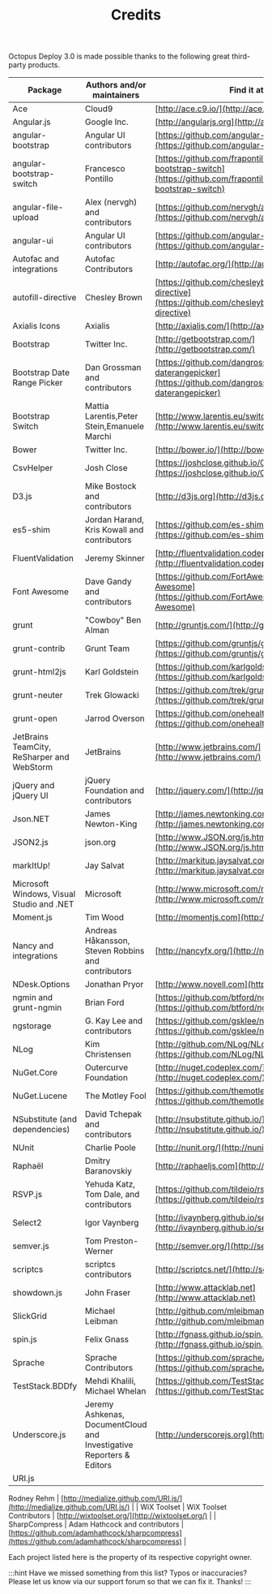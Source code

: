 ﻿---
title: Credits
position: 1
---


Octopus Deploy 3.0 is made possible thanks to the following great third-party products.

| Package | Authors and/or maintainers | Find it at... |
| --- | --- | --- |
| Ace | Cloud9 | [http://ace.c9.io/](http://ace.c9.io/) |
| Angular.js | Google Inc. | [http://angularjs.org](http://angularjs.org/) |
| angular-bootstrap | Angular UI contributors | [https://github.com/angular-ui/bootstrap](https://github.com/angular-ui/bootstrap) |
| angular-bootstrap-switch | Francesco Pontillo | [https://github.com/frapontillo/angular-bootstrap-switch](https://github.com/frapontillo/angular-bootstrap-switch) |
| angular-file-upload | Alex (nervgh) and contributors | [https://github.com/nervgh/angular-file-upload](https://github.com/nervgh/angular-file-upload) |
| angular-ui | Angular UI contributors | [https://github.com/angular-ui](https://github.com/angular-ui) |
| Autofac and integrations | Autofac Contributors | [http://autofac.org/](http://autofac.org/) |
| autofill-directive | Chesley Brown | [https://github.com/chesleybrown/autofill-directive](https://github.com/chesleybrown/autofill-directive) |
| Axialis Icons | Axialis | [http://axialis.com/](http://axialis.com/) |
| Bootstrap | Twitter Inc. | [http://getbootstrap.com/](http://getbootstrap.com/) |
| Bootstrap Date Range Picker | Dan Grossman and contributors | [https://github.com/dangrossman/bootstrap-daterangepicker](https://github.com/dangrossman/bootstrap-daterangepicker) |
| Bootstrap Switch | Mattia Larentis,Peter Stein,Emanuele Marchi | [http://www.larentis.eu/switch/](http://www.larentis.eu/switch/) |
| Bower | Twitter Inc. | [http://bower.io/](http://bower.io/) |
| CsvHelper | Josh Close | [https://joshclose.github.io/CsvHelper/](https://joshclose.github.io/CsvHelper/) |
| D3.js | Mike Bostock and contributors | [http://d3js.org](http://d3js.org)/ |
| es5-shim | Jordan Harand, Kris Kowall and contributors | [https://github.com/es-shims/es5-shim](https://github.com/es-shims/es5-shim) |
| FluentValidation | Jeremy Skinner | [http://fluentvalidation.codeplex.com/](http://fluentvalidation.codeplex.com/) |
| Font Awesome | Dave Gandy and contributors | [https://github.com/FortAwesome/Font-Awesome](https://github.com/FortAwesome/Font-Awesome) |
| grunt | "Cowboy" Ben Alman | [http://gruntjs.com/](http://gruntjs.com/) |
| grunt-contrib | Grunt Team | [https://github.com/gruntjs/grunt-contrib-clean](https://github.com/gruntjs/grunt-contrib-clean) |
| grunt-html2js | Karl Goldstein | [https://github.com/karlgoldstein/grunt-html2js](https://github.com/karlgoldstein/grunt-html2js) |
| grunt-neuter | Trek Glowacki | [https://github.com/trek/grunt-neuter](https://github.com/trek/grunt-neuter) |
| grunt-open | Jarrod Overson | [https://github.com/onehealth/grunt-open](https://github.com/onehealth/grunt-open) |
| JetBrains TeamCity,  ReSharper and WebStorm | JetBrains | [http://www.jetbrains.com/](http://www.jetbrains.com/) |
| jQuery and jQuery UI | jQuery Foundation and contributors | [http://jquery.com/](http://jquery.com/) |
| Json.NET | James Newton-King | [http://james.newtonking.com/json](http://james.newtonking.com/json) |
| JSON2.js | json.org | [http://www.JSON.org/js.html](http://www.JSON.org/js.html) |
| markItUp! | Jay Salvat | [http://markitup.jaysalvat.com/](http://markitup.jaysalvat.com/) |
| Microsoft Windows, Visual Studio and .NET | Microsoft | [http://www.microsoft.com/net](http://www.microsoft.com/net) |
| Moment.js | Tim Wood | [http://momentjs.com](http://momentjs.com) |
| Nancy and integrations | Andreas Håkansson, Steven Robbins and contributors | [http://nancyfx.org/](http://nancyfx.org/) |
| NDesk.Options | Jonathan Pryor | [http://www.novell.com](http://www.novell.com/) |
| ngmin and grunt-ngmin | Brian Ford | [https://github.com/btford/ngmin](https://github.com/btford/ngmin) |
| ngstorage | G. Kay Lee and contributors | [https://github.com/gsklee/ngStorage](https://github.com/gsklee/ngStorage) |
| NLog | Kim Christensen | [http://github.com/NLog/NLog/](https://github.com/NLog/NLog/) |
| NuGet.Core | Outercurve Foundation | [http://nuget.codeplex.com/](http://nuget.codeplex.com/) |
| NuGet.Lucene | The Motley Fool | [https://github.com/themotleyfool/NuGet.Lucene](https://github.com/themotleyfool/NuGet.Lucene) |
| NSubstitute (and dependencies) | David Tchepak and contributors | [http://nsubstitute.github.io/](http://nsubstitute.github.io/) |
| NUnit | Charlie Poole | [http://nunit.org/](http://nunit.org/) |
| Raphaël | Dmitry Baranovskiy | [http://raphaeljs.com](http://raphaeljs.com/) |
| RSVP.js | Yehuda Katz, Tom Dale, and contributors | [https://github.com/tildeio/rsvp.js](https://github.com/tildeio/rsvp.js) |
| Select2 | Igor Vaynberg | [http://ivaynberg.github.io/select2/](http://ivaynberg.github.io/select2/) |
| semver.js | Tom Preston-Werner | [http://semver.org/](http://semver.org/) |
| scriptcs | scriptcs contributors | [http://scriptcs.net/](http://scriptcs.net/) |
| showdown.js | John Fraser | [http://www.attacklab.net](http://www.attacklab.net) |
| SlickGrid | Michael Leibman | [http://github.com/mleibman/slickgrid](http://github.com/mleibman/slickgrid) |
| spin.js | Felix Gnass | [http://fgnass.github.io/spin.js/](http://fgnass.github.io/spin.js/) |
| Sprache | Sprache Contributors | [https://github.com/sprache/sprache](https://github.com/sprache/sprache) |
| TestStack.BDDfy | Mehdi Khalili, Michael Whelan | [https://github.com/TestStack/TestStack.BDDfy](https://github.com/TestStack/TestStack.BDDfy) |
| Underscore.js | Jeremy Ashkenas, DocumentCloud and Investigative Reporters & Editors | [http://underscorejs.org](http://underscorejs.org) |
| URI.js | 

Rodney Rehm
 | [http://medialize.github.com/URI.js/](http://medialize.github.com/URI.js/) |
| WiX Toolset | WiX Toolset Contributors | [http://wixtoolset.org/](http://wixtoolset.org/) |
| SharpCompress | Adam Hathcock and contributors | [https://github.com/adamhathcock/sharpcompress](https://github.com/adamhathcock/sharpcompress) |


Each project listed here is the property of its respective copyright owner.

:::hint
Have we missed something from this list? Typos or inaccuracies? Please let us know via our support forum so that we can fix it. Thanks!
:::
